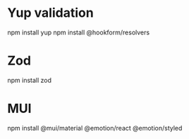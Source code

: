 # Yup validation
npm install yup 
npm install @hookform/resolvers

# Zod
npm install zod

# MUI
npm install @mui/material @emotion/react @emotion/styled
